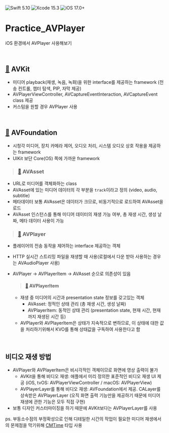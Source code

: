 ![Swift 5.10](https://img.shields.io/badge/Swift-5.10-F05138.svg?style=flat&color=F05138) 
![Xcode 15.3](https://img.shields.io/badge/Xcode-15.3-147EFB.svg?style=flat&color=147EFB)
![iOS 17.0+](https://img.shields.io/badge/iOS-15.0+-147EFB.svg?style=flat&color=00E007)

# Practice_AVPlayer
iOS 환경에서 AVPlayer 사용해보기

<br>

## [📖](https://developer.apple.com/documentation/AVKit) AVKit
- 미디어 playback(재생, 녹음, 녹화)을 위한 interface를 제공하는 framework (전송 컨트롤, 챕터 탐색, PIP, 자막 제공)
- AVPlayerViewController, AVCaptureEventInteraction, AVCaptureEvent class 제공
- 커스텀을 원할 경우 AVPlayer 사용

<br>

## [📖](https://developer.apple.com/documentation/avfoundation) AVFoundation
- 시청각 미디어, 장치 카메라 제어, 오디오 처리, 시스템 오디오 상호 작용을 제공하는 framework
- UIKit 보단 Core(OS) 쪽에 가까운 framework

> ### [📖]() AVAsset
  - URL로 미디어를 객체화하는 class
  - AVAsset에 있는 미디어 데이터의 각 부분을 `track`이라고 정의 (video, audio, subtitle)
  - 메타데이터 보통 AVAsset은 데이터가 크므로, 비동기적으로 로드하여 AVAsset을 로드
  - AVAsset 인스턴스를 통해 미디어 데이터의 재생 가능 여부, 총 재생 시간, 생성 날짜, 메타 데이터 사용이 가능

> ### [📖](https://developer.apple.com/documentation/avfoundation/avplayer) AVPlayer
  - 플레이어의 전송 동작을 제어하는 interface 제공하는 객체
  - HTTP 실시간 스트리밍 파일을 재생할 때 사용(로컬에서 다운 받아 사용하는 경우는 AVAudioPlayer 사용)
  - AVPlayer → AVPlayerItem → AVAsset 순으로 의존성이 있음

    > #### [📖](https://developer.apple.com/documentation/avfoundation/avplayeritem) AVPlayerItem
    - 재생 중 미디어의 시간과 presentation state 정보를 갖고있는 객체
        - AVAsset: 정적인 상태 관리 (총 재생 시간, 생성 날짜)
        - AVPlayerItem: 동적인 상태 관리 (presentation state, 현재 시간, 현재까지 재생된 시간 등)
    - AVPlayer와 AVPlayerItem은 상태가 지속적으로 변하므로, 이 상태에 대한 값을 처리하기위해서 KVO를 통해 상태값을 구독하여 사용한다고 함

<br>

## 비디오 재생 방법
- AVPlayer와 AVPlayerItem은 비시각적인 객체이므로 화면에 영상 출력이 불가
    - AVKit을 통해 비디오 재생: 애플에서 미리 정의한 표준적인 비디오 재생 UI 제공 
    (iOS, tvOS: AVPlayerViewController / macOS: AVPlayerView)
    - AVPlayerLayer를 통해 비디오 재생: AVFoundation에서 제공. CALayer를 상속받은 AVPlayerLayer (오직 화면 출력 기능만을 제공하기 때문에 미디어 재생에 관한 기능은 모두 직접 구현)
- 보통 디자인 커스터마이징을 하기 때문에 AVKit보다는 AVPlayerLayer를 사용

ps. 부동소수점의 부정확성으로 인해 디테일한 시간의 작업이 필요한 미디어 재생에서의 문제점을 막기위해 [CMTime](https://developer.apple.com/documentation/coremedia/cmtime) 타입 사용
